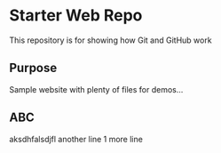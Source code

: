# Starter Web Repo

This repository is for showing how Git and GitHub work

## Purpose

Sample website with plenty of files for demos...

## ABC
aksdhfalsdjfl
another line
1 more line